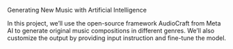 Generating New Music with Artificial Intelligence

In this project, we’ll use the open-source framework AudioCraft from Meta AI to generate original music compositions in different genres. We’ll also customize the output by providing input instruction and fine-tune the model.

